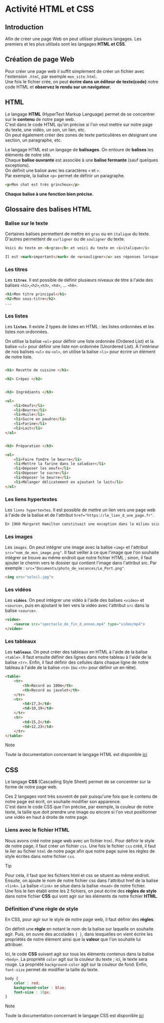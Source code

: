 # Activité HTML et CSS  

## Introduction  

Afin de créer une page Web on peut utiliser plusieurs langages. Les premiers et les plus utilisés sont les langages __HTML et CSS__.  


## Création de page Web  

Pour créer une page web il suffit simplement de créer un fichier avec l'extension `.html`, par exemple `mon_site.html`.  
Une fois le fichier crée, on peut __écrire dans un éditeur de texte(code)__ notre code HTML et __observez le rendu sur un navigateur__.   


## HTML  

Le langage __HTML__ (HyperText Markup Language) permet de se concentrer sur le __contenu__ de notre page web.  
C'est dans le code HTML qu'on précise si l'on veut mettre sur notre page du texte, une vidéo, un son, un lien, etc.  
On peut également créer des zones de texte particulières en désignant une section, un paragraphe, etc.  

Le langage HTML est un langage de __balisages__. On entoure de __balises__ les éléments de notre site.  
Chaque __balise ouvrante__ est associée à une __balise fermante__ (sauf quelques exceptions).  
On définit une balise avec les caractères `<` et `>`.  
Par exemple, la balise `<p>` permet de définir un paragraphe.  


```HTML
<p>Mon chat est très grincheux</p>
```

__Chaque balise à une fonction bien précise.__  

## Glossaire des balises HTML

### Balise sur le texte  

Certaines balises permettent de mettre en `gras` ou en `italique` du texte. D'autres permettent de `surligner` ou de `souligner` du texte.

```HTML
Voici du texte en <b>gras</b> et voici du texte en <i>italique</i>

Il est <mark>important</mark> de <u>souligner</u> ses réponses lorsque l'on répond à une question. 
```


### Les titres

Les __`titres`__. Il est possible de définir plusieurs niveaux de titre à l'aide des balises `<h1>`,`<h2>`,`<h3>`, `<h4>`, ... `<h6>`.  
```HTML
<h1>Mon titre principal</h1>
<h2>Mon sous-titre</h2>
...
```

### Les listes

Les __`listes`__. Il existe 2 types de listes en HTML : les listes ordonnées et les listes non ordonnées.

On utilise la balise `<ol>` pour définir une liste ordonnée (Ordered List) et la balise `<ul>` pour définir une liste non ordonnée (Unordered List). À l'intérieur de nos balises `<ul>` ou `<ol>`, on utilise la balise `<li>` pour écrire un élément de notre liste.

```HTML

<h1> Recette de cuisine </h1>

<h2> Crèpes </h2>


<h3> Ingrédients </h3>

<ul>
    <li>Oeufs</li>
    <li>Beurre</li>
    <li>Huile</li>
    <li>Sucre en poudre</li>
    <li>Farine</li>
    <li>Lait</li>
</ul>


<h3> Préparation </h3>

<ol>
    <li>Faire fondre le beurre</li>
    <li>Mettre la farine dans le saladier</li>
    <li>Déposer les oeufs</li>
    <li>Déposer le sucre</li>
    <li>Déposer le beurre</li>
    <li>Mélanger délicatement en ajoutant le lait</li>
</ol>
```

### Les liens hypertextes  

Les `liens hypertextes`. Il est possible de mettre un lien vers une page web à l'aide de la balise <a> et de l'attribut `href="https://le_lien_d_une_page.fr"`.

```HTML
En 1960 Margaret Hamilton constituait une exception dans le milieu scientifique essentiellement masculin dans lesquels les postes de responsabilité technique étaient rarement attribués aux femmes. Pour plus d'informations vous pouvez cliquer<a href="">ici</a>
```

### Les images  

Les `images`. On peut intégrer une image avec la balise `<img>` et l'attribut `src="nom_de_mon_image.png"`. Il faut veiller à ce que l'image que l'on souhaite intégrer se trouve au même endroit que notre fichier HTML ; sinon, il faut ajouter le chemin vers le dossier qui contient l'image dans l'attribut src. Par exemple : `src="Documents/photo_de_vacances/Le_Port.png"`.

```HTML
<img src="soleil.jpg">
```
  

### Les vidéos  

Les __`vidéos`__. On peut intégrer une vidéo à l'aide des balises `<video>` et `<source>`, puis en ajoutant le lien vers la vidéo avec l'attribut `src` dans la balise `<source>`.

```HTML
<video>
    <source src="spectacle_de_fin_d_annee.mp4" type="video/mp4">
</video>
```

### Les tableaux  

Les __`tableaux`__. On peut créer des tableaux en HTML à l'aide de la balise `<table>`. Il faut ensuite définir des lignes dans notre tableau à l'aide de la balise `<tr>`. Enfin, il faut définir des cellules dans chaque ligne de notre tableau à l'aide de la balise `<td>` (ou `<th>` pour définir un en-tête).

```HTML
<table>
    <tr>
        <th>Record au 100m</th>
        <th>Record au javelot</th>
    </tr>
    <tr>
        <td>17,3</td>
        <td>10,19</td>
    </tr>
    <tr>
        <td>15,2</td>
        <td>12,23</td>
    </tr>
</table>
```

> [!NOTE]
> Toute la documentation concernant le langage HTML est disponible [ici](https://developer.mozilla.org/fr/docs/Web/HTML) 


## CSS  

Le langage __CSS__ (Cascading Style Sheet) permet de se concentrer sur la forme de notre page web.

Ces 2 langages vont très souvent de pair puisqu'une fois que le contenu de notre page est écrit, on souhaite modifier son apparence.    
C'est dans le code CSS que l'on précise, par exemple, la couleur de notre texte, la taille que doit prendre une image ou encore si l'on veut positionner une vidéo en haut à droite de notre page.


### Liens avec le fichier HTML  

Nous avons créé notre page web avec un fichier `html`. Pour définir le style de notre page, il faut créer un fichier `css`.
Une fois le fichier `css` créé, il faut le lier au fichier `html` de notre page afin que notre page suive les règles de style écrites dans notre fichier `css`.    


> [!TIP]   
> Pour cela, il faut que les fichiers html et css se situent au même endroit.    
> Ensuite, on ajoute le nom de notre fichier css dans l'attribut href de la balise `<link>`. La balise `<link>` se situe dans la balise `<head>` de notre fichier.  
> Une fois le lien établi entre les 2 fichiers, on peut écrire des __règles de style__ dans notre fichier __CSS__ qui vont agir sur les éléments de notre fichier __HTML__.  


### Définition d'une règle de style  

En CSS, pour agir sur le style de notre page web, il faut définir des __règles__.

On définit une __règle__ en notant le nom de la balise sur laquelle on souhaite agir. Puis, on ouvre des accolades `{ }`, dans lesquelles on vient écrire les propriétés de notre élément ainsi que la __valeur__ que l'on souhaite lui attribuer.

Ici, le code __CSS__ suivant agit sur tous les éléments contenus dans la balise `<body>`. La propriété `color` agit sur la couleur du texte ; ici, le texte sera rouge. La propriété `background-color` agit sur la couleur de fond. Enfin, `font-size` permet de modifier la taille du texte.

```CSS
body { 
    color : red; 
    background-color : blue;
    font-size : 10px;
}
```  




> [!NOTE]
> Toute la documentation concernant le langage CSS est disponible [ici](https://developer.mozilla.org/fr/docs/Web/CSS) 


